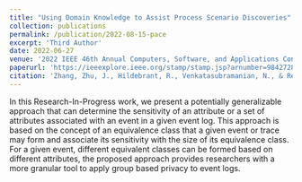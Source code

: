 ```yaml
---
title: "Using Domain Knowledge to Assist Process Scenario Discoveries"
collection: publications
permalink: /publication/2022-08-15-pace
excerpt: 'Third Author'
date: 2022-06-27
venue: '2022 IEEE 46th Annual Computers, Software, and Applications Conference (COMPSAC)'
paperurl: 'https://ieeexplore.ieee.org/stamp/stamp.jsp?arnumber=9842728'
citation: 'Zhang, Zhu, J., Hildebrant, R., Venkatasubramanian, N., & Ren, S. (2022). Using Domain Knowledge to Assist Process Scenario Discoveries. In 2022 IEEE 46th Annual Computers, Software, and Applications Conference (COMPSAC) (pp. 226–288). IEEE. https://doi.org/10.1109/COMPSAC54236.2022.00047'
---
```

In this Research-In-Progress work, we present a potentially generalizable approach that can determine the sensitivity of an attribute or a set of attributes associated with an event in a given event log. This approach is based on the concept of an equivalence class that a given event or trace may form and associate its sensitivity with the size of its equivalence class. For a given event, different equivalent classes can be formed based on different attributes, the proposed approach provides researchers with a more granular tool to apply group based privacy to event logs.